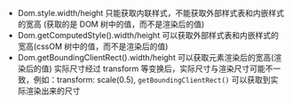 - Dom.style.width/height 只能获取内联样式，不能获取外部样式表和内嵌样式的宽高 (获取的是 DOM 树中的值，而不是渲染后的值)
- Dom.getComputedStyle().width/height 可以获取外部样式表和内嵌样式的宽高(cssOM 树中的值，而不是渲染后的值)
- Dom.getBoundingClientRect().width/height 可以获取元素渲染后的宽高(渲染后的值)
  实际尺寸经过 transform 等变换后，实际尺寸与渲染尺寸可能不一致，例如：transform: scale(0.5), `getBoundingClientRect()` 可以获取到实际渲染出来的尺寸
